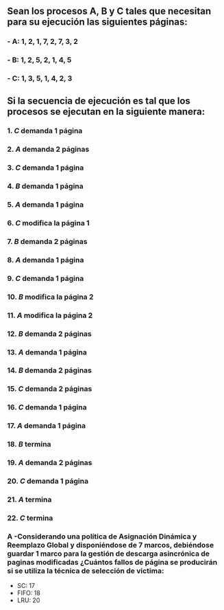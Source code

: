 ## Sean los procesos A, B y C tales que necesitan para su ejecución las siguientes páginas: 

### - A: 1, 2, 1, 7, 2, 7, 3, 2 
### - B: 1, 2, 5, 2, 1, 4, 5 
### - C: 1, 3, 5, 1, 4, 2, 3

## Si la secuencia de ejecución es tal que los procesos se ejecutan en la siguiente manera:

### 1. *C* demanda 1 página 
### 2. *A* demanda 2 páginas 
### 3. *C* demanda 1 página 
### 4. *B* demanda 1 página 
### 5. *A* demanda 1 página 
### 6. *C* modifica la página 1 
### 7. *B* demanda 2 páginas 
### 8. *A* demanda 1 página 
### 9. *C* demanda 1 página 
### 10. *B* modifica la página 2 
### 11. *A* modifica la página 2 
### 12. *B* demanda 2 páginas 
### 13. *A* demanda 1 página 
### 14. *B* demanda 2 páginas
### 15. *C* demanda 2 páginas 
### 16. *C* demanda 1 página 
### 17. *A* demanda 1 página 
### 18. *B*  termina 
### 19. *A* demanda 2 páginas 
### 20. *C* demanda 1 página 
### 21. *A* termina 
### 22. *C* termina

### A -Considerando una política de Asignación Dinámica y Reemplazo Global y disponiéndose de 7 marcos, debiéndose guardar 1 marco para la gestión de descarga asincrónica de paginas modificadas ¿Cuántos fallos de página se producirán si se utiliza la técnica de selección de victima: 

- SC: 17 
- FIFO: 18
- LRU: 20
